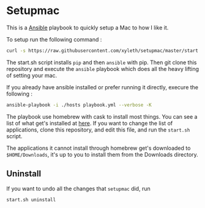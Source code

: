# Setupmac

This is a [Ansible](https://www.ansible.com/) playbook to quickly setup
a Mac to how I like it.

To setup run the following command :

```bash
curl -s https://raw.githubusercontent.com/xyleth/setupmac/master/start.sh | /bin/bash
```

The start.sh script installs `pip` and then `ansible` with pip.
Then git clone this repository and execute the `ansible` playbook which does
all the heavy lifting of setting your mac.

If you already have ansible installed or prefer running it directly, execure the following :

```bash
ansible-playbook -i ./hosts playbook.yml --verbose -K
```

The playbook use homebrew with cask to install most things. You can see a list of
what get's installed at [here](https://raw.githubusercontent.com/xyleth/setupmac/master/roles/setup/vars/main.yml). If you want to change the list of applications, clone
this repository, and edit this file, and run the `start.sh` script.

The applications it cannot install through homebrew get's downloaded to
`$HOME/Downloads`, it's up to you to install them from the Downloads directory.

## Uninstall

If you want to undo all the changes that `setupmac` did, run

```bash
start.sh uninstall
```
